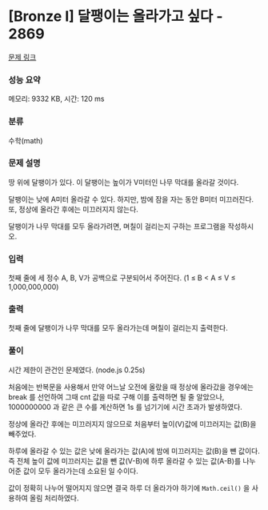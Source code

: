 # [Bronze I] 달팽이는 올라가고 싶다 - 2869

[문제 링크](https://www.acmicpc.net/problem/2869)

### 성능 요약

메모리: 9332 KB, 시간: 120 ms

### 분류

수학(math)

### 문제 설명

<p>땅 위에 달팽이가 있다. 이 달팽이는 높이가 V미터인 나무 막대를 올라갈 것이다.</p>

<p>달팽이는 낮에 A미터 올라갈 수 있다. 하지만, 밤에 잠을 자는 동안 B미터 미끄러진다. 또, 정상에 올라간 후에는 미끄러지지 않는다.</p>

<p>달팽이가 나무 막대를 모두 올라가려면, 며칠이 걸리는지 구하는 프로그램을 작성하시오.</p>

### 입력

 <p>첫째 줄에 세 정수 A, B, V가 공백으로 구분되어서 주어진다. (1 ≤ B < A ≤ V ≤ 1,000,000,000)</p>

### 출력

 <p>첫째 줄에 달팽이가 나무 막대를 모두 올라가는데 며칠이 걸리는지 출력한다.</p>

### 풀이

<p>시간 제한이 관건인 문제였다. (node.js 0.25s)</p>
<p>처음에는 반복문을 사용해서 만약 어느날 오전에 올랐을 때 정상에 올라갔을 경우에는 break 를 선언하여 그때 cnt 값을 따로 구해 이를 출력하면 될 줄 알았으나, 1000000000 과 같은 큰 수를 계산하면 1s 를 넘기기에 시간 초과가 발생하였다.</p>
<p>정상에 올라간 후에는 미끄러지지 않으므로 처음부터 높이(V)값에 미끄러지는 값(B)을 빼주었다.</p>
<p>하루에 올라갈 수 있는 값은 낮에 올라가는 값(A)에 밤에 미끄러지는 값(B)을 뺸 값이다. 즉 전체 높이 값에 미끄러지는 값을 뺀 값(V-B)에 하루 올라갈 수 있는 값(A-B)를 나누어준 값이 모두 올라가는데 소요된 일 수이다.</p>
<p>값이 정확히 나누어 떨어지지 않으면 결국 하루 더 올라가야 하기에 <code>Math.ceil()</code> 을 사용하여 올림 처리하였다.</p>
